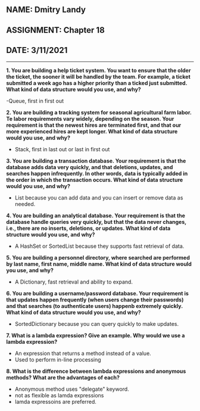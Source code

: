 ## NAME: Dmitry Landy
## ASSIGNMENT: Chapter 18
## DATE: 3/11/2021
---
**1. You are building a help ticket system. You want to ensure that the older the ticket, the sooner it will be handled by the team. For example, a ticket submitted a week ago has a higher priority than a ticked just submitted. What kind of data structure would you use, and why?**

-Queue, first in first out

**2. You are building a tracking system for seasonal agricultural farm labor. Te labor requirements vary widely, depending on the season. Your requirement is that the newest hires are terminated first, and that our more experienced hires are kept longer. What kind of data structure would you use, and why?**

- Stack, first in last out or last in first out

**3. You are building a transaction database. Your requirement is that the database adds data very quickly, and that deletions, updates, and searches happen infrequently. In other words, data is typically added in the order in which the transaction occurs. What kind of data structure would you use, and why?**

- List because you can add data and you can insert or remove data as needed.

**4. You are building an analytical database. Your requirement is that the database handle queries very quickly, but that the data never changes, i.e., there are no inserts, deletions, or updates. What kind of data structure would you use, and why?**

- A HashSet or SortedList because they supports fast retrieval of data. 

**5. You are building a personnel directory, where searched are performed by last name, first name, middle name. What kind of data structure would you use, and why?**

- A Dictionary, fast retrieval and ability to expand.

**6. You are building a username/password database. Your requirement is that updates happen frequently (when users change their passwords) and that searches (to authenticate users) happenb extremely quickly. What kind of data structure would you use, and why?**

- SortedDictionary because you can query quickly to make updates.

**7. What is a lambda expression? Give an example. Why would we use a lambda expression?**

- An expression that returns a method instead of a value. 
- Used to perform in-line processing

**8. What is the difference between lambda expressions and anonymous methods? What are the advantages of each?**

- Anonymous method uses "delegate" keyword.
- not as flexible as lamda expressions 
- lamda expressoins are preferred.